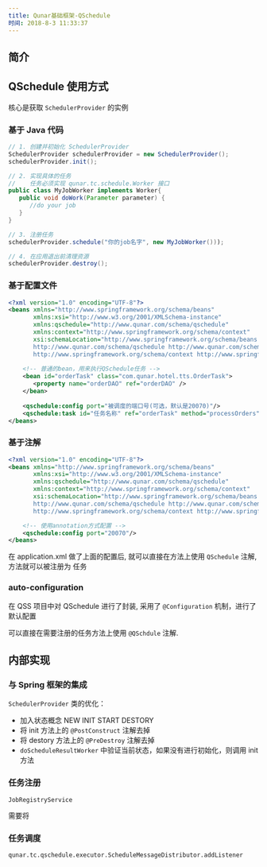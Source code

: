 ```yaml
---
title: Qunar基础框架-QSchedule
时间: 2018-8-3 11:33:37
---
```


## 简介

## QSchedule 使用方式

核心是获取 `SchedulerProvider` 的实例

### 基于 Java 代码

``` java
// 1. 创建并初始化 SchedulerProvider
SchedulerProvider schedulerProvider = new SchedulerProvider();
schedulerProvider.init();

// 2. 实现具体的任务
//    任务必须实现 qunar.tc.schedule.Worker 接口
public class MyJobWorker implements Worker{
   public void doWork(Parameter parameter) {
      //do your job
   }
}

// 3. 注册任务
schedulerProvider.schedule("你的job名字", new MyJobWorker()));

// 4. 在应用退出前清理资源
schedulerProvider.destroy();
```

### 基于配置文件

```xml
<?xml version="1.0" encoding="UTF-8"?>
<beans xmlns="http://www.springframework.org/schema/beans"
       xmlns:xsi="http://www.w3.org/2001/XMLSchema-instance"
       xmlns:qschedule="http://www.qunar.com/schema/qschedule"
       xmlns:context="http://www.springframework.org/schema/context"
       xsi:schemaLocation="http://www.springframework.org/schema/beans http://www.springframework.org/schema/beans/spring-beans.xsd
       http://www.qunar.com/schema/qschedule http://www.qunar.com/schema/qschedule/qschedule.xsd
       http://www.springframework.org/schema/context http://www.springframework.org/schema/context/spring-context.xsd">
 
    <!-- 普通的bean，用来执行QSchedule任务 -->
    <bean id="orderTask" class="com.qunar.hotel.tts.OrderTask">
       <property name="orderDAO" ref="orderDAO" />
    </bean>
    
    <qschedule:config port="被调度的端口号(可选，默认是20070)"/>
    <qschedule:task id="任务名称" ref="orderTask" method="processOrders"/>
</beans>
```

### 基于注解

```xml
<?xml version="1.0" encoding="UTF-8"?>
<beans xmlns="http://www.springframework.org/schema/beans"
       xmlns:xsi="http://www.w3.org/2001/XMLSchema-instance"
       xmlns:qschedule="http://www.qunar.com/schema/qschedule"
       xmlns:context="http://www.springframework.org/schema/context"
       xsi:schemaLocation="http://www.springframework.org/schema/beans http://www.springframework.org/schema/beans/spring-beans.xsd
       http://www.qunar.com/schema/qschedule http://www.qunar.com/schema/qschedule/qschedule.xsd
       http://www.springframework.org/schema/context http://www.springframework.org/schema/context/spring-context.xsd">

    <!-- 使用annotation方式配置 -->
    <qschedule:config port="20070"/>
</beans>
```

在 application.xml 做了上面的配置后, 就可以直接在方法上使用 `QSchedule` 注解, 方法就可以被注册为
任务

### auto-configuration 

在 QSS 项目中对 QSchedule 进行了封装, 采用了 `@Configuration` 机制，进行了默认配置

可以直接在需要注册的任务方法上使用 `@QSchdule` 注解.

##  内部实现

### 与 Spring 框架的集成

`SchedulerProvider` 类的优化：

* 加入状态概念 NEW INIT START DESTORY
* 将 init 方法上的 `@PostConstruct` 注解去掉
* 将 destory 方法上的 `@PreDestroy` 注解去掉
* `doScheduleResultWorker` 中验证当前状态，如果没有进行初始化，则调用 init 方法

### 任务注册

`JobRegistryService`

需要将

### 任务调度

`qunar.tc.qschedule.executor.ScheduleMessageDistributor.addListener`
